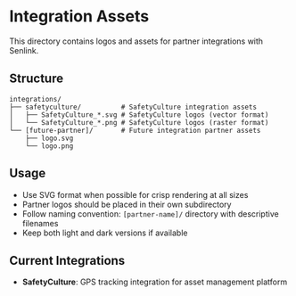 # Integration Assets

This directory contains logos and assets for partner integrations with Senlink.

## Structure

```
integrations/
├── safetyculture/          # SafetyCulture integration assets
│   ├── SafetyCulture_*.svg # SafetyCulture logos (vector format)
│   └── SafetyCulture_*.png # SafetyCulture logos (raster format)
└── [future-partner]/       # Future integration partner assets
    ├── logo.svg
    └── logo.png
```

## Usage

- Use SVG format when possible for crisp rendering at all sizes
- Partner logos should be placed in their own subdirectory
- Follow naming convention: `[partner-name]/` directory with descriptive filenames
- Keep both light and dark versions if available

## Current Integrations

- **SafetyCulture**: GPS tracking integration for asset management platform